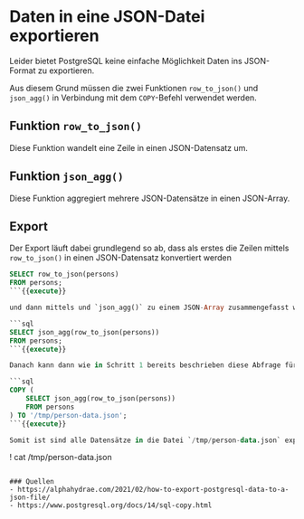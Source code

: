 # Daten in eine JSON-Datei exportieren
Leider bietet PostgreSQL keine einfache Möglichkeit Daten ins JSON-Format zu exportieren.

Aus diesem Grund müssen die zwei Funktionen `row_to_json()` und `json_agg()` in Verbindung mit dem `COPY`-Befehl verwendet werden.

## Funktion `row_to_json()`
Diese Funktion wandelt eine Zeile in einen JSON-Datensatz um.

## Funktion `json_agg()`
Diese Funktion aggregiert mehrere JSON-Datensätze in einen JSON-Array.

## Export
Der Export läuft dabei grundlegend so ab, dass als erstes die Zeilen mittels `row_to_json()` in einen JSON-Datensatz konvertiert werden 

```sql
SELECT row_to_json(persons)
FROM persons;
```{{execute}}

und dann mittels und `json_agg()` zu einem JSON-Array zusammengefasst werden.

```sql
SELECT json_agg(row_to_json(persons))
FROM persons;
```{{execute}}

Danach kann dann wie in Schritt 1 bereits beschrieben diese Abfrage für den COPY-Befehl verwendet werden.

```sql
COPY (
    SELECT json_agg(row_to_json(persons))
    FROM persons
) TO '/tmp/person-data.json';
```{{execute}}

Somit ist sind alle Datensätze in die Datei `/tmp/person-data.json` exportiert worden:
```
\! cat /tmp/person-data.json
```{{execute}}

### Quellen
- https://alphahydrae.com/2021/02/how-to-export-postgresql-data-to-a-json-file/
- https://www.postgresql.org/docs/14/sql-copy.html